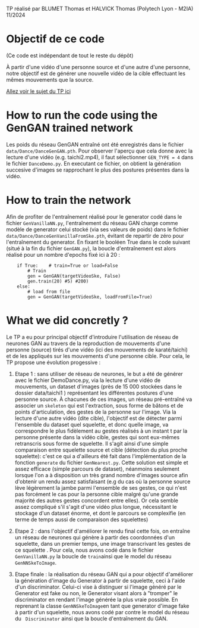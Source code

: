 
TP réalisé par BLUMET Thomas et HALVICK Thomas (Polytech Lyon - M2IA) 11/2024
# Objectif de ce code
(Ce code est indépendant de tout le reste du dépôt)

À partir d'une vidéo d'une personne source et d'une autre d'une personne, notre objectif est de générer une nouvelle vidéo de la cible effectuant les mêmes mouvements que la source. 

[Allez voir le sujet du TP ici](http://alexandre.meyer.pages.univ-lyon1.fr/m2-apprentissage-profond-image/am/tp_dance/)

# How to run the code using the GenGAN trained network

Les poids du réseau GenGAN entraîné ont été enregistrés dans le fichier `data/Dance/DanceGenGAN.pth`. Pour observer l'aperçu que cela donne avec la lecture d'une vidéo (e.g. taichi2.mp4), il faut sélectionner `GEN_TYPE = 4` dans le fichier `DanceDemo.py`. En executant ce fichier, on obtient la génération succesive d'images se rapprochant le plus des postures présentes dans la vidéo.

# How to train the network

Afin de profiter de l'entraînement réalisé pour le generator codé dans le fichier `GenVanillaNN.py`, l'entraînement du réseau GAN charge comme modèle de generator celui stocké (via ses valeurs de poids) dans le fichier `data/Dance/DanceGenVanillaFromSke.pth`, évitant de repartir de zéro pour l'entraînement du generator. En fixant le booléen True dans le code suivant (situé à la fin du fichier `GenGAN.py`), la boucle d'entraînement est alors réalisé pour un nombre d'epochs fixé ici à 20 :
``` 
    if True:    # train=True or load=False
        # Train
        gen = GenGAN(targetVideoSke, False)
        gen.train(20) #5) #200)
    else:
        # load from file 
        gen = GenGAN(targetVideoSke, loadFromFile=True)    
```

# What we did concretly ?
Le TP a eu pour principal objectif d'introduire l'utilisation de réseau de neurones GAN au travers de la reproduction de mouvements d'une personne (source) tirés d'une vidéo (ici des mouvements de karaté/taichi) et de les appliqués sur les mouvements d'une personne cible. Pour cela, le TP propose une évolution progessive :
1) Etape 1 : sans utiliser de réseau de neurones, le but a été de générer avec le fichier DemoDance.py, via la lecture d'une vidéo de mouvements, un dataset d'images (près de 15 000 stockées dans le dossier data/taichi1 ) représentant les différentes postures d'une personne source. À chacunes de ces images, un réseau pré-entraîné va associer un `skeleton` qui est l'extraction, sous forme de bâtons et de points d'articulation, des gestes de la personne sur l'image. Via la lecture d'une autre vidéo (dite cible), l'objectif est de détecter parmi l'ensemble du dataset quel squelette, et donc quelle image, va correspondre le plus fidèlement au gestes réalisés à un instant t par la personne présente dans la vidéo cible, gestes qui sont eux-mêmes retranscris sous forme de squelette. Il s'agit ainsi d'une simple comparaison entre squelette source et cible (détection du plus proche squelette): c'est ce qui a d'ailleurs été fait dans l'implémentation de la fonction `generate` du fichier `GenNearest.py`.
Cette solution est simple et assez efficace (simple parcours de dataset), néanmoins seulement lorsque l'on a à disposition un très grand nombre d'images source afin d'obtenir un rendu assez satisfaisant (e.g du cas où la personne source lève légèrement la jambe parmi l'ensemble de ses gestes, ce qui n'est pas forcément le cas pour la personne cible malgré qu'une grande majorité des autres gestes concordent entre elles). Or cela semble assez compliqué s'il s'agit d'une vidéo plus longue, nécessitant le stockage d'un dataset énorme, et dont le parcours se complexifie (en terme de temps aussi de comparaison des squelettes)

2) Etape 2 : dans l'objectif d'améliorer le rendu final cette fois, on entraîne un réseau de neurones qui génère à partir des coordonnées d'un squelette, dans un premier temps, une image transcrivant les gestes de ce squelette . Pour cela, nous avons codé dans le fichier `GenVanillaNN.py` la boucle de `train`ainsi que le model du réseau `GenNNSkeToImage`.

3) Etape finale : la réalisation du réseau GAN qui a pour objectif d'améliorer la génération d'image du Generator à partir de squelette, ceci à l'aide d'un discriminator. Celui-ci vise à distinguer si l'image généré par le Generator est fake ou non, le Generator visant alors à "tromper" le discriminator en rendant l'image générée la plus vraie possible. En reprenant la classe `GenNNSkeToImage`en tant que generator d'image fake à partir d'un squelette, nous avons codé par contre le model du réseau du ` Discriminator` ainsi que la boucle d'entraînement du GAN.
